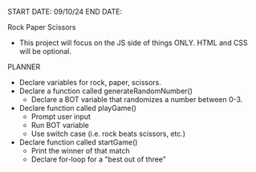 START DATE: 09/10/24
END DATE:

Rock Paper Scissors
- This project will focus on the JS side of things ONLY. HTML and CSS will be optional.

PLANNER
- Declare variables for rock, paper, scissors.
- Declare a function called generateRandomNumber()
    - Declare a BOT variable that randomizes a number between 0-3.
- Declare function called playGame()
    - Prompt user input
    - Run BOT variable
    - Use switch case (i.e. rock beats scissors, etc.)
- Declare function called startGame()
    - Print the winner of that match
    - Declare for-loop for a "best out of three"

